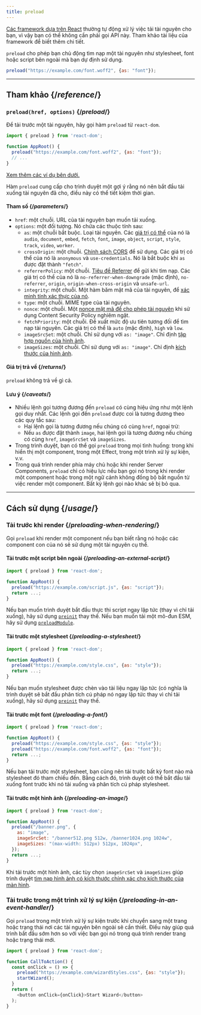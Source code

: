 ```yaml
---
title: preload
---
```


<Note>

[Các framework dựa trên React](/learn/start-a-new-react-project) thường tự động xử lý việc tải tài nguyên cho bạn, vì vậy bạn có thể không cần phải gọi API này. Tham khảo tài liệu của framework để biết thêm chi tiết.

</Note>

<Intro>

`preload` cho phép bạn chủ động tìm nạp một tài nguyên như stylesheet, font hoặc script bên ngoài mà bạn dự định sử dụng.

```js
preload("https://example.com/font.woff2", {as: "font"});
```

</Intro>

<InlineToc />

---

## Tham khảo {/*reference*/}

### `preload(href, options)` {/*preload*/}

Để tải trước một tài nguyên, hãy gọi hàm `preload` từ `react-dom`.

```js
import { preload } from 'react-dom';

function AppRoot() {
  preload("https://example.com/font.woff2", {as: "font"});
  // ...
}

```

[Xem thêm các ví dụ bên dưới.](#usage)

Hàm `preload` cung cấp cho trình duyệt một gợi ý rằng nó nên bắt đầu tải xuống tài nguyên đã cho, điều này có thể tiết kiệm thời gian.

#### Tham số {/*parameters*/}

* `href`: một chuỗi. URL của tài nguyên bạn muốn tải xuống.
* `options`: một đối tượng. Nó chứa các thuộc tính sau:
  *  `as`: một chuỗi bắt buộc. Loại tài nguyên. Các [giá trị có thể](https://developer.mozilla.org/en-US/docs/Web/HTML/Element/link#as) của nó là `audio`, `document`, `embed`, `fetch`, `font`, `image`, `object`, `script`, `style`, `track`, `video`, `worker`.
  *  `crossOrigin`: một chuỗi. [Chính sách CORS](https://developer.mozilla.org/en-US/docs/Web/HTML/Attributes/crossorigin) để sử dụng. Các giá trị có thể của nó là `anonymous` và `use-credentials`. Nó là bắt buộc khi `as` được đặt thành `"fetch"`.
  *  `referrerPolicy`: một chuỗi. [Tiêu đề Referrer](https://developer.mozilla.org/en-US/docs/Web/HTML/Element/link#referrerpolicy) để gửi khi tìm nạp. Các giá trị có thể của nó là `no-referrer-when-downgrade` (mặc định), `no-referrer`, `origin`, `origin-when-cross-origin` và `unsafe-url`.
  *  `integrity`: một chuỗi. Một hàm băm mật mã của tài nguyên, để [xác minh tính xác thực của nó](https://developer.mozilla.org/en-US/docs/Web/Security/Subresource_Integrity).
  *  `type`: một chuỗi. MIME type của tài nguyên.
  *  `nonce`: một chuỗi. Một [nonce mật mã để cho phép tài nguyên](https://developer.mozilla.org/en-US/docs/Web/HTML/Global_attributes/nonce) khi sử dụng Content Security Policy nghiêm ngặt.
  *  `fetchPriority`: một chuỗi. Đề xuất mức độ ưu tiên tương đối để tìm nạp tài nguyên. Các giá trị có thể là `auto` (mặc định), `high` và `low`.
  *  `imageSrcSet`: một chuỗi. Chỉ sử dụng với `as: "image"`. Chỉ định [tập hợp nguồn của hình ảnh](https://developer.mozilla.org/en-US/docs/Learn/HTML/Multimedia_and_embedding/Responsive_images).
  *  `imageSizes`: một chuỗi. Chỉ sử dụng với `as: "image"`. Chỉ định [kích thước của hình ảnh](https://developer.mozilla.org/en-US/docs/Learn/HTML/Multimedia_and_embedding/Responsive_images).

#### Giá trị trả về {/*returns*/}

`preload` không trả về gì cả.

#### Lưu ý {/*caveats*/}

* Nhiều lệnh gọi tương đương đến `preload` có cùng hiệu ứng như một lệnh gọi duy nhất. Các lệnh gọi đến `preload` được coi là tương đương theo các quy tắc sau:
  * Hai lệnh gọi là tương đương nếu chúng có cùng `href`, ngoại trừ:
  * Nếu `as` được đặt thành `image`, hai lệnh gọi là tương đương nếu chúng có cùng `href`, `imageSrcSet` và `imageSizes`.
* Trong trình duyệt, bạn có thể gọi `preload` trong mọi tình huống: trong khi hiển thị một component, trong một Effect, trong một trình xử lý sự kiện, v.v.
* Trong quá trình render phía máy chủ hoặc khi render Server Components, `preload` chỉ có hiệu lực nếu bạn gọi nó trong khi render một component hoặc trong một ngữ cảnh không đồng bộ bắt nguồn từ việc render một component. Bất kỳ lệnh gọi nào khác sẽ bị bỏ qua.

---

## Cách sử dụng {/*usage*/}

### Tải trước khi render {/*preloading-when-rendering*/}

Gọi `preload` khi render một component nếu bạn biết rằng nó hoặc các component con của nó sẽ sử dụng một tài nguyên cụ thể.

<Recipes titleText="Ví dụ về tải trước">

#### Tải trước một script bên ngoài {/*preloading-an-external-script*/}

```js
import { preload } from 'react-dom';

function AppRoot() {
  preload("https://example.com/script.js", {as: "script"});
  return ...;
}
```

Nếu bạn muốn trình duyệt bắt đầu thực thi script ngay lập tức (thay vì chỉ tải xuống), hãy sử dụng [`preinit`](/reference/react-dom/preinit) thay thế. Nếu bạn muốn tải một mô-đun ESM, hãy sử dụng [`preloadModule`](/reference/react-dom/preloadModule).

<Solution />

#### Tải trước một stylesheet {/*preloading-a-stylesheet*/}

```js
import { preload } from 'react-dom';

function AppRoot() {
  preload("https://example.com/style.css", {as: "style"});
  return ...;
}
```

Nếu bạn muốn stylesheet được chèn vào tài liệu ngay lập tức (có nghĩa là trình duyệt sẽ bắt đầu phân tích cú pháp nó ngay lập tức thay vì chỉ tải xuống), hãy sử dụng [`preinit`](/reference/react-dom/preinit) thay thế.

<Solution />

#### Tải trước một font {/*preloading-a-font*/}

```js
import { preload } from 'react-dom';

function AppRoot() {
  preload("https://example.com/style.css", {as: "style"});
  preload("https://example.com/font.woff2", {as: "font"});
  return ...;
}
```

Nếu bạn tải trước một stylesheet, bạn cũng nên tải trước bất kỳ font nào mà stylesheet đó tham chiếu đến. Bằng cách đó, trình duyệt có thể bắt đầu tải xuống font trước khi nó tải xuống và phân tích cú pháp stylesheet.

<Solution />

#### Tải trước một hình ảnh {/*preloading-an-image*/}

```js
import { preload } from 'react-dom';

function AppRoot() {
  preload("/banner.png", {
    as: "image",
    imageSrcSet: "/banner512.png 512w, /banner1024.png 1024w",
    imageSizes: "(max-width: 512px) 512px, 1024px",
  });
  return ...;
}
```

Khi tải trước một hình ảnh, các tùy chọn `imageSrcSet` và `imageSizes` giúp trình duyệt [tìm nạp hình ảnh có kích thước chính xác cho kích thước của màn hình](https://developer.mozilla.org/en-US/docs/Learn/HTML/Multimedia_and_embedding/Responsive_images).

<Solution />

</Recipes>

### Tải trước trong một trình xử lý sự kiện {/*preloading-in-an-event-handler*/}

Gọi `preload` trong một trình xử lý sự kiện trước khi chuyển sang một trang hoặc trạng thái nơi các tài nguyên bên ngoài sẽ cần thiết. Điều này giúp quá trình bắt đầu sớm hơn so với việc bạn gọi nó trong quá trình render trang hoặc trạng thái mới.

```js
import { preload } from 'react-dom';

function CallToAction() {
  const onClick = () => {
    preload("https://example.com/wizardStyles.css", {as: "style"});
    startWizard();
  }
  return (
    <button onClick={onClick}>Start Wizard</button>
  );
}
```
